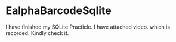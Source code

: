 # EalphaBarcodeSqlite
I have finished my SQLite Practicle. I have attached video. which is recorded. Kindly check it.
